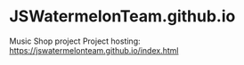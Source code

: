 # JSWatermelonTeam.github.io
Music Shop project 
Project hosting:
https://jswatermelonteam.github.io/index.html
